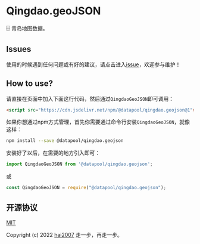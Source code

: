 # Qingdao.geoJSON
🗄️ 青岛地图数据。

## Issues
使用的时候遇到任何问题或有好的建议，请点击进入[issue](https://github.com/hai2007/datapool/issues)，欢迎参与维护！

## How to use?

请直接在页面中加入下面这行代码，然后通过```QingdaoGeoJSON```即可调用：

```html
<script src="https://cdn.jsdelivr.net/npm/@datapool/qingdao.geojson@1"></script>
```

如果你想通过npm方式管理，首先你需要通过命令行安装``````QingdaoGeoJSON``````，就像这样：

```bash
npm install --save @datapool/qingdao.geojson
```

安装好了以后，在需要的地方引入即可：

```js
import QingdaoGeoJSON from '@datapool/qingdao.geojson';
```

或

```js
const QingdaoGeoJSON = require("@datapool/qingdao.geojson");
```

开源协议
---------------------------------------
[MIT](https://github.com/hai2007/datapool/blob/master/LICENSE)

Copyright (c) 2022 [hai2007](https://hai2007.gitee.io/sweethome/) 走一步，再走一步。

